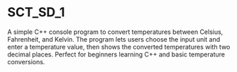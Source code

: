 # SCT_SD_1
A simple C++ console program to convert temperatures between Celsius, Fahrenheit, and Kelvin. The program lets users choose the input unit and enter a temperature value, then shows the converted temperatures with two decimal places. Perfect for beginners learning C++ and basic temperature conversions.
